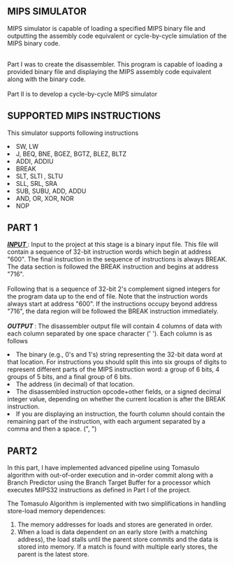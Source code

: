 MIPS SIMULATOR
-----------------

MIPS simulator is capable of loading a specified MIPS binary file and outputting the assembly code equivalent or cycle-by-cycle simulation of the MIPS binary code. 

   <br>Part I was to create the disassembler. This program is capable of loading a provided binary file and displaying the MIPS assembly code equivalent along with the binary code. <br>
   <br>Part II is to develop a cycle-by-cycle MIPS simulator <br>

SUPPORTED MIPS INSTRUCTIONS
---------------------------
This simulator supports following instructions
   <li> SW, LW <br>
   <li> J, BEQ, BNE, BGEZ, BGTZ, BLEZ, BLTZ <br>
   <li> ADDI, ADDIU <br>
   <li> BREAK <br>
   <li> SLT, SLTI , SLTU <br>
   <li> SLL, SRL, SRA <br>
   <li> SUB, SUBU, ADD, ADDU <br>
    <li>AND, OR, XOR, NOR <br>
   <li> NOP <br>
   
   
PART 1
------
<b><i><u>INPUT </u></i></b>: Input to the project at this stage is  a binary input file. This file will contain a sequence of 32-bit instruction words which begin at address "600". The final instruction in the sequence of instructions is always BREAK. The data section is followed the BREAK instruction and begins at address "716". <br> <br> Following that is a sequence of 32-bit 2's complement signed integers for the program data up to the end of file. Note that the instruction words always start at address "600". If the instructions occupy beyond address "716", the data region will be followed the BREAK instruction immediately. 
<br><br>
<b><i>OUTPUT </i></b>: The disassembler output file will contain 4 columns of data with each column separated by one space character (' '). Each column is as follows

<li>The binary (e.g., 0's and 1's) string representing the 32-bit data word at that location. For instructions you should split this into six groups of digits to represent different parts of the MIPS instruction word: a group of 6 bits, 4 groups of 5 bits, and a final group of 6 bits.<br>
<li>The address (in decimal) of that location.<br>
<li>The disassembled instruction opcode+other fields, or a signed decimal integer value, depending on whether the current location is after the BREAK instruction.<br>
<li>If you are displaying an instruction, the fourth column should contain the remaining part of the instruction, with each argument separated by a comma and then a space. (", ")<br>

PART2
-----
In this part, I have implemented advanced pipeline using Tomasulo algorithm with out-of-order execution and in-order commit along with a Branch Predictor using the Branch Target Buffer for a processor which executes MIPS32 instructions as defined in Part I of the project. 

The Tomasulo Algorithm is implemented with two simplifications in handling store-load memory dependences: <br>
1.	The memory addresses for loads and stores are generated in order. <br>
2.	When a load is data dependent on an early store (with a matching address), the load stalls until the parent store commits and the data is stored into memory. If a match is found with multiple early stores, the parent is the latest store. <br>

